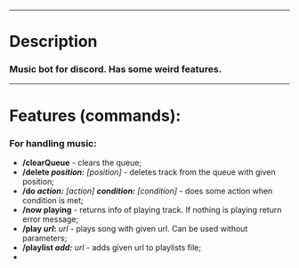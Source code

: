***
# Description
### Music bot for discord. Has some weird features.
***
# Features (commands):
### For handling music:
* **/clearQueue** - clears the queue;
* **/delete _position:_** *[position]* - deletes track from the queue with given position;
* **/do _action:_** *[action]* **_condition:_** *[condition]* - does some action when condition is met;
* **/now playing** - returns info of playing track. If nothing is playing return error message;
* **/play _url_:** *url* - plays song with given url. Can be used without parameters;
* **/playlist _add:_** *url* - adds given url to playlists file;
* 